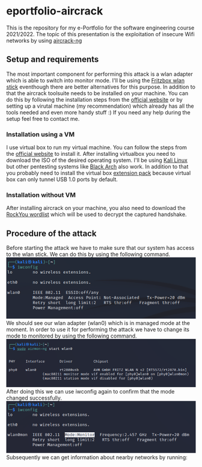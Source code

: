# eportfolio-aircrack
This is the repository for my e-Portfolio for the software engineering course 2021/2022. The topic of this presentation is the exploitation of insecure Wifi networks by using [aircrack-ng](https://www.aircrack-ng.org/)
## Setup and requirements
The most important component for performing this attack is a wlan adapter which is able to switch into monitor mode. I'll be using the [Fritzbox wlan stick](https://avm.de/produkte/fritzwlan/fritzwlan-stick-ac-860/) eventhough there are better alternatives for this purpose. 
In addition to that the aircrack toolsuite needs to be installed on your machine. You can do this by following the installation steps from the [official website](https://www.aircrack-ng.org/install.html) or by setting up a virutal machine (my recommendation) which already has all the tools needed and even more handy stuff :) If you need any help during the setup feel free to contact me.  
### Installation using a VM
I use virtual box to run my virtual machine. You can follow the steps from the [official website](https://www.virtualbox.org/wiki/Downloads) to install it. After installing virtualbox you need to download the ISO of the desired operating system. I'll be using [Kali Linux](https://www.kali.org/get-kali/) but other pentesting systems like [Black Arch](https://blackarch.org/downloads.html#ova-download) also work. In addition to that you probably need to install the virtual box [extension pack](https://download.virtualbox.org/virtualbox/6.0.24/Oracle_VM_VirtualBox_Extension_Pack-6.0.24.vbox-extpack) because virtual box can only tunnel USB 1.0 ports by default.
### Installation without VM
After installing aircrack on your machine, you also need to download the [RockYou wordlist](https://github.com/brannondorsey/naive-hashcat/releases/download/data/rockyou.txt) which will be used to decrypt the captured handshake. 
## Procedure of the attack
Before starting the attack we have to make sure that our system has access to the wlan stick. We can do this by using the following command.
![](https://github.com/tsch4k0mo/eportfolio-aircrack/blob/dfb3d33a211d6d7e8340a8ece59a27d010079258/resources/iwconfig.PNG)<br>
We should see our wlan adapter (wlan0) which is in managed mode at the moment. In order to use it for performing the attack we have to change its mode to monitored by using the following command.
![](https://github.com/tsch4k0mo/eportfolio-aircrack/blob/dfb3d33a211d6d7e8340a8ece59a27d010079258/resources/startMonitorMode.PNG)<br>
After doing this we can use iwconfig again to confirm that the mode changed successfully.
![](https://github.com/tsch4k0mo/eportfolio-aircrack/blob/dfb3d33a211d6d7e8340a8ece59a27d010079258/resources/iwconfig2.PNG)<br>
Subsequently we can get information about nearby networks by running:

